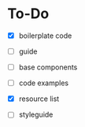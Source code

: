 # To-Do

* [x] boilerplate code
* [ ] guide
* [ ] base components
* [ ] code examples
* [x] resource list
* [ ] styleguide



